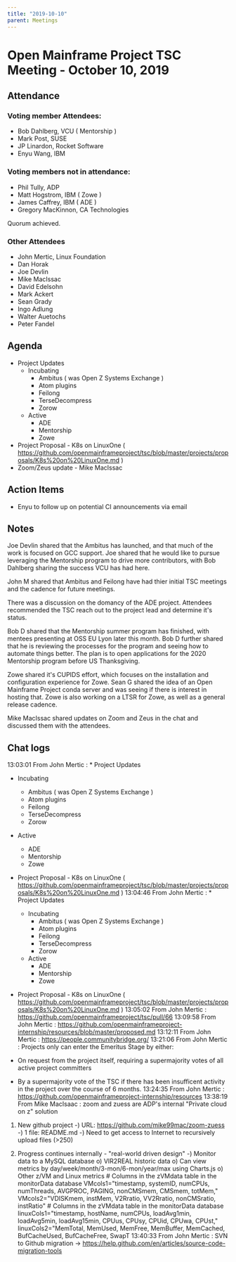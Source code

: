 ```yaml
---
title: "2019-10-10"
parent: Meetings
---
```

# Open Mainframe Project TSC Meeting - October 10, 2019

## Attendance

### Voting member Attendees:

* Bob Dahlberg, VCU ( Mentorship )
* Mark Post, SUSE
* JP Linardon, Rocket Software
* Enyu Wang, IBM

### Voting members not in attendance:

* Phil Tully, ADP
* Matt Hogstrom, IBM ( Zowe )
* James Caffrey, IBM ( ADE )
* Gregory MacKinnon, CA Technologies

Quorum achieved.

### Other Attendees

* John Mertic, Linux Foundation
* Dan Horak
* Joe Devlin
* Mike MacIssac
* David Edelsohn
* Mark Ackert
* Sean Grady
* Ingo Adlung
* Walter Auetochs
* Peter Fandel

## Agenda

* Project Updates
  * Incubating
    * Ambitus ( was Open Z Systems Exchange )
    * Atom plugins
    * Feilong
    * TerseDecompress
    * Zorow
  * Active
    * ADE
    * Mentorship
    * Zowe
* Project Proposal - K8s on LinuxOne ( https://github.com/openmainframeproject/tsc/blob/master/projects/proposals/K8s%20on%20LinuxOne.md )
* Zoom/Zeus update - Mike MacIssac

## Action Items

- Enyu to follow up on potential CI announcements via email

## Notes

Joe Devlin shared that the Ambitus has launched, and that much of the work is focused on GCC support. Joe shared that he would like to pursue leveraging the Mentorship program to drive more contributors, with Bob Dahlberg sharing the success VCU has had here.

John M shared that Ambitus and Feilong have had thier initial TSC meetings and the cadence for future meetings.

There was a discussion on the domancy of the ADE project. Attendees recommended the TSC reach out to the project lead and determine it's status.

Bob D shared that the Mentorship summer program has finished, with mentees presenting at OSS EU Lyon later this month.  Bob D further shared that he is reviewing the processes for the program and seeing how to automate things better. The plan is to open applications for the 2020 Mentorship program before US Thanksgiving.

Zowe shared it's CUPIDS effort, which focuses on the installation and configuration experience for Zowe. Sean G shared the idea of an Open Mainframe Project conda server and was seeing if there is interest in hosting that. Zowe is also working on a LTSR for Zowe, as well as a general release cadence.

Mike MacIssac shared updates on Zoom and Zeus in the chat and discussed them with the attendees.

## Chat logs

13:03:01	 From John Mertic : * Project Updates
  * Incubating
    * Ambitus ( was Open Z Systems Exchange )
    * Atom plugins
    * Feilong
    * TerseDecompress
    * Zorow
  * Active
    * ADE
    * Mentorship
    * Zowe
* Project Proposal - K8s on LinuxOne ( https://github.com/openmainframeproject/tsc/blob/master/projects/proposals/K8s%20on%20LinuxOne.md )
13:04:46	 From John Mertic : * Project Updates
  * Incubating
    * Ambitus ( was Open Z Systems Exchange )
    * Atom plugins
    * Feilong
    * TerseDecompress
    * Zorow
  * Active
    * ADE
    * Mentorship
    * Zowe
* Project Proposal - K8s on LinuxOne ( https://github.com/openmainframeproject/tsc/blob/master/projects/proposals/K8s%20on%20LinuxOne.md )
13:05:02	 From John Mertic : https://github.com/openmainframeproject/tsc/pull/66
13:09:58	 From John Mertic : https://github.com/openmainframeproject-internship/resources/blob/master/proposed.md
13:12:11	 From John Mertic : https://people.communitybridge.org/
13:21:06	 From John Mertic : Projects only can enter the Emeritus Stage by either:

* On request from the project itself, requiring a supermajority votes of all active project committers
* By a supermajority vote of the TSC if there has been insufficent activity in the project over the course of 6 months.
13:24:35	 From John Mertic : https://github.com/openmainframeproject-internship/resources
13:38:19	 From Mike MacIsaac : zoom and zuess are ADP's internal "Private cloud on z" solution

1) New github project
   -) URL: https://github.com/mike99mac/zoom-zuess
   -) 1 file: README.md
   -) Need to get access to Internet to recursively upload files (>250)

2) Progress continues internally - "real-world driven design"
   -) Monitor data to a MySQL database
    o) VIR2REAL historic data
	o) Can view metrics by day/week/month/3-mon/6-mon/year/max using Charts.js
	o) Other z/VM and Linux metrics
    	# Columns in the zVMdata table in the monitorData database
        VMcols1="timestamp, systemID, numCPUs, numThreads, AVGPROC, PAGING, nonCMSmem, CMSmem, totMem,"
        VMcols2="VDISKmem, instMem, V2Rratio, VV2Rratio, nonCMSratio, instRatio"
        # Columns in the zVMdata table in the monitorData database
        linuxCols1="timestamp, hostName, numCPUs, loadAvg1min, loadAvg5min, loadAvg15min, CPUus, CPUsy, CPUid, CPUwa, CPUst,"
        linuxCols2="MemTotal, MemUsed, MemFree, MemBuffer, MemCached, BufCacheUsed, BufCacheFree, SwapT
13:40:33	 From John Mertic : SVN to Github migration -> https://help.github.com/en/articles/source-code-migration-tools
